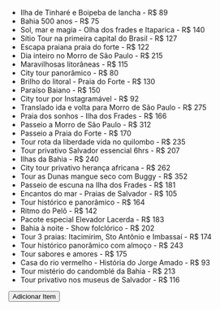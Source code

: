 <ul id="lista-pontos-turisticos">
    <li>Ilha de Tinharé e Boipeba de lancha - R$ 89</li>
    <li>Bahia 500 anos - R$ 75</li>
    <li>Sol, mar e magia - Olha dos frades e Itaparica - R$ 140</li>
    <li>Sítio Tour na primeira capital do Brasil - R$ 127</li>
    <li>Escapa praiana praia do forte - R$ 122</li>
    <li>Dia inteiro no Morro de São Paulo - R$ 215</li>
    <li>Maravilhosas litorâneas - R$ 115</li>
    <li>City tour panorâmico - R$ 80</li>
    <li>Brilho do litoral - Praia do Forte - R$ 130</li>
    <li>Paraíso Baiano - R$ 150</li>
    <li>City tour por Instagramável - R$ 92</li>
    <li>Translado ida e volta para Morro de São Paulo - R$ 275</li>
    <li>Praia dos sonhos - Ilha dos Frades - R$ 166</li>
    <li>Passeio a Morro de São Paulo - R$ 312</li>
    <li>Passeio a Praia do Forte - R$ 170</li>
    <li>Tour rota da liberdade vida no quilombo - R$ 235</li>
    <li>Tour privativo Salvador essencial 6hrs - R$ 207</li>
    <li>Ilhas da Bahia - R$ 240</li>
    <li>City tour privativo herança africana - R$ 262</li>
    <li>Tour as Dunas mangue seco com Buggy - R$ 352</li>
    <li>Passeio de escuna na Ilha dos Frades - R$ 181</li>
    <li>Encantos do mar - Praias de Salvador - R$ 105</li>
    <li>Tour histórico e panorâmico - R$ 164</li>
    <li>Ritmo do Pelô - R$ 142</li>
    <li>Pacote especial Elevador Lacerda - R$ 183</li>
    <li>Bahia à noite - Show folclórico - R$ 202</li>
    <li>Tour 3 praias: Itacimirim, Sto Antônio e Imbassaí - R$ 174</li>
    <li>Tour histórico panorâmico com almoço - R$ 243</li>
    <li>Tour sabores e amores - R$ 175</li>
    <li>Casa do rio vermelho - História do Jorge Amado - R$ 93</li>
    <li>Tour mistério do candomblé da Bahia - R$ 213</li>
    <li>Tour privativo nos museus de Salvador - R$ 116</li>
</ul>

<button onclick="adicionarItem()">Adicionar Item</button>

<script>
    function adicionarItem() {
        var lista = document.getElementById("lista-pontos-turisticos");
        var novoItem = document.createElement("li");
        novoItem.innerHTML = "Novo Ponto Turístico - R$ 0"; // Personalize o novo item conforme necessário
        lista.appendChild(novoItem);
    }
</script>
